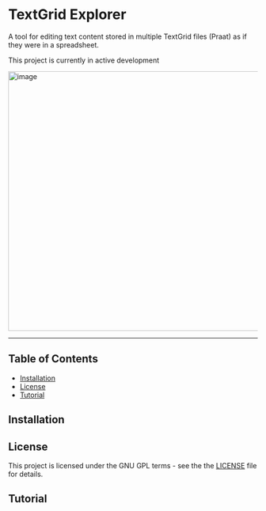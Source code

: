 # TextGrid Explorer

A tool for editing text content stored in multiple TextGrid files (Praat) as if they were in a spreadsheet.

This project is currently in active development

<img width="802" height="525" alt="image" src="https://github.com/user-attachments/assets/026de785-8bca-48cc-bda9-23bc60dd2319" />


-----

## Table of Contents

- [Installation](#installation)
- [License](#license)
- [Tutorial](#tutorial)

## Installation

## License

This project is licensed under the GNU GPL terms - see the the [LICENSE](https://www.gnu.org/licenses/gpl-3.0.txt) file for details.

## Tutorial

